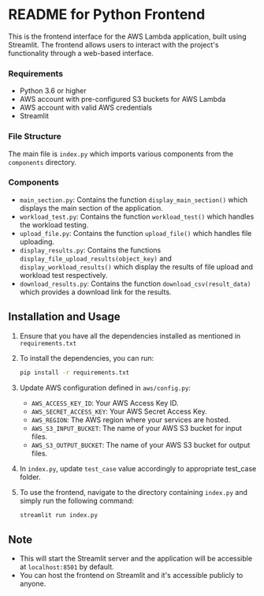 # README for Python Frontend

This is the frontend interface for the AWS Lambda application, built using Streamlit. The frontend allows users to interact with the project's functionality through a web-based interface.

### Requirements

- Python 3.6 or higher
- AWS account with pre-configured S3 buckets for AWS Lambda
- AWS account with valid AWS credentials
- Streamlit

### File Structure

The main file is `index.py` which imports various components from the `components` directory.

### Components

- `main_section.py`: Contains the function `display_main_section()` which displays the main section of the application.
- `workload_test.py`: Contains the function `workload_test()` which handles the workload testing.
- `upload_file.py`: Contains the function `upload_file()` which handles file uploading.
- `display_results.py`: Contains the functions `display_file_upload_results(object_key)` and `display_workload_results()` which display the results of file upload and workload test respectively.
- `download_results.py`: Contains the function `download_csv(result_data)` which provides a download link for the results.

## Installation and Usage

1. Ensure that you have all the dependencies installed as mentioned in `requirements.txt`

2. To install the dependencies, you can run:
    ```bash
    pip install -r requirements.txt
    ```

3. Update AWS configuration defined in `aws/config.py`:
    - `AWS_ACCESS_KEY_ID`: Your AWS Access Key ID.
    - `AWS_SECRET_ACCESS_KEY`: Your AWS Secret Access Key.
    - `AWS_REGION`: The AWS region where your services are hosted.
    - `AWS_S3_INPUT_BUCKET`: The name of your AWS S3 bucket for input files.
    - `AWS_S3_OUTPUT_BUCKET`: The name of your AWS S3 bucket for output files.

4. In `index.py`, update `test_case` value accordingly to appropriate test_case folder. 

5. To use the frontend, navigate to the directory containing `index.py` and simply run the following command:
    ```bash
    streamlit run index.py
    ```

## Note
- This will start the Streamlit server and the application will be accessible at `localhost:8501` by default.
- You can host the frontend on Streamlit and it's accessible publicly to anyone.